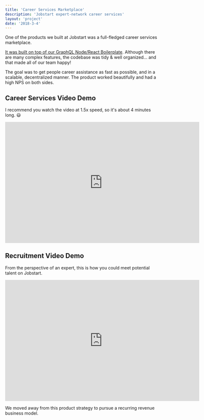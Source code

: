 ```yaml
---
title: 'Career Services Marketplace'
description: 'Jobstart expert-network career services'
layout: 'project'
date: '2018-3-4'
---
```


One of the products we built at Jobstart was a full-fledged career
services marketplace.

[It was built on top of our GraphQL Node/React
Boilerplate](https://zachtratar.com/projects/graphql-react-node-boilerplate). Although there are many complex features, the codebase was tidy &
well organized... and that made all of our team happy!

The goal was to get people career assistance as fast as possible, and in a scalable, decentralized manner. The product worked beautifully and had a high NPS on both sides.

## Career Services Video Demo

I recommend you watch the video at 1.5x speed, so it's about 4 minutes
long. 😃

<iframe width="630" height="394" src="https://www.useloom.com/embed/1c3da126f21e4e77be90e606e497edc7" frameborder="0" webkitallowfullscreen mozallowfullscreen allowfullscreen></iframe>

## Recruitment Video Demo

From the perspective of an expert, this is how you could meet potential
talent on Jobstart.

<iframe width="630" height="394" src="https://www.useloom.com/embed/60c7f4d0aba547e19668b0cbedbbef96" frameborder="0" webkitallowfullscreen mozallowfullscreen allowfullscreen></iframe>

We moved away from this product strategy to pursue a recurring revenue business
model.
